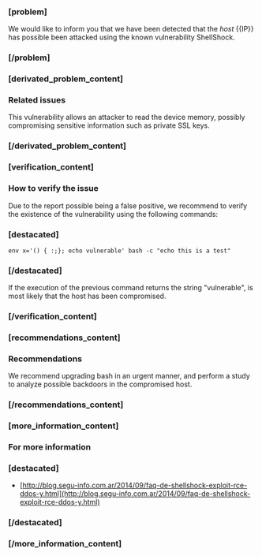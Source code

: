 ### [problem]
We would like to inform you that we have been detected that the *host* {{IP}} has possible been attacked using the known vulnerability ShellShock.

### [/problem]

### [derivated_problem_content]
### Related issues

This vulnerability allows an attacker to read the device memory, possibly compromising sensitive information such as private SSL keys.


### [/derivated_problem_content]


### [verification_content]
### How to verify the issue
Due to the report possible being a false positive, we recommend to verify the existence of the vulnerability using the following commands:
### [destacated]
    env x='() { :;}; echo vulnerable' bash -c "echo this is a test"
### [/destacated]
If the execution of the previous command returns the string "vulnerable", is most likely that the host has been compromised.
### [/verification_content]

### [recommendations_content]
### Recommendations

We recommend upgrading bash in an urgent manner, and perform a study to analyze possible backdoors in the compromised host.


### [/recommendations_content]

### [more_information_content]
### For more information
### [destacated]
* [http://blog.segu-info.com.ar/2014/09/faq-de-shellshock-exploit-rce-ddos-y.html](http://blog.segu-info.com.ar/2014/09/faq-de-shellshock-exploit-rce-ddos-y.html)
### [/destacated]
### [/more_information_content]
